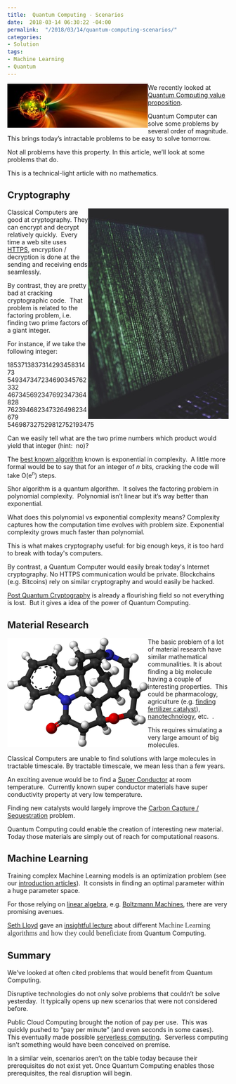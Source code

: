```yaml
---
title:  Quantum Computing - Scenarios
date:  2018-03-14 06:30:22 -04:00
permalink:  "/2018/03/14/quantum-computing-scenarios/"
categories:
- Solution
tags:
- Machine Learning
- Quantum
---
```

<a href="assets/2018/3/quantum-computing-scenarios/tail-2801599_640.jpg"><img style="border:0 currentcolor;float:left;display:inline;background-image:none;" title="tail-2801599_640" src="assets/2018/3/quantum-computing-scenarios/tail-2801599_640_thumb.jpg" alt="tail-2801599_640" width="320" height="100" align="left" border="0" /></a>We recently looked at <a href="https://vincentlauzon.com/2018/03/07/quantum-computing-value-proposition/">Quantum Computing value proposition</a>.

Quantum Computer can solve some problems by several order of magnitude. This brings today’s intractable problems to be easy to solve tomorrow.

Not all problems have this property. In this article, we’ll look at some problems that do.

This is a technical-light article with no mathematics.
<h2>Cryptography</h2>
<a href="assets/2018/3/quantum-computing-scenarios/pexels-photo-193349.jpg"><img style="border:0 currentcolor;float:right;display:inline;background-image:none;" title="binary damage code" src="assets/2018/3/quantum-computing-scenarios/pexels-photo-193349_thumb.jpg" alt="binary damage code" width="320" height="480" align="right" border="0" /></a>

Classical Computers are good at cryptography. They can encrypt and decrypt relatively quickly.  Every time a web site uses <a href="https://en.wikipedia.org/wiki/Transport_Layer_Security">HTTPS</a>, encryption / decryption is done at the sending and receiving ends seamlessly.

By contrast, they are pretty bad at cracking cryptographic code.  That problem is related to the factoring problem, i.e. finding two prime factors of a giant integer.

For instance, if we take the following integer:

185371383731429345831473
549347347234690345762332
467345692347692347364828
762394682347326498234679
546987327529812752193475

Can we easily tell what are the two prime numbers which product would yield that integer (hint:  no)?

The <a href="https://en.wikipedia.org/wiki/General_number_field_sieve">best known algorithm</a> known is exponential in complexity.  A little more formal would be to say that for an integer of <em>n</em> bits, cracking the code will take O(e<sup>n</sup>) steps.

Shor algorithm is a quantum algorithm.  It solves the factoring problem in polynomial complexity.  Polynomial isn’t linear but it’s way better than exponential.

What does this polynomial vs exponential complexity means? Complexity captures how the computation time evolves with problem size. Exponential complexity grows much faster than polynomial.

This is what makes cryptography useful: for big enough keys, it is too hard to break with today's computers.

By contrast, a Quantum Computer would easily break today's Internet cryptography. No HTTPS communication would be private. Blockchains (e.g. Bitcoins) rely on similar cryptography and would easily be hacked.

<a href="https://en.wikipedia.org/wiki/Post-quantum_cryptography">Post Quantum Cryptography</a> is already a flourishing field so not everything is lost.  But it gives a idea of the power of Quantum Computing.
<h2>Material Research</h2>
<a href="assets/2018/3/quantum-computing-scenarios/strychnine1.png"><img style="border:0 currentcolor;float:left;display:inline;background-image:none;" title="Strychnine[1]" src="assets/2018/3/quantum-computing-scenarios/strychnine1_thumb.png" alt="Strychnine[1]" width="320" height="248" align="left" border="0" />
</a>

The basic problem of a lot of material research have similar mathematical communalities. It is about finding a big molecule having a couple of interesting properties.  This could be pharmacology, agriculture (e.g. <a href="https://news.microsoft.com/transform/things-to-come-could-the-cloud-and-quantum-computing-help-feed-the-world/">finding fertilizer catalyst</a>), <a href="https://www.azonano.com/article.aspx?ArticleID=3251">nanotechnology</a>, etc.  .

This requires simulating a very large amount of big molecules.

Classical Computers are unable to find solutions with large molecules in tractable timescale. By tractable timescale, we mean less than a few years.

An exciting avenue would be to find a <a href="https://en.wikipedia.org/wiki/Superconductivity">Super Conductor</a> at room temperature.  Currently known super conductor materials have super conductivity property at very low temperature.

Finding new catalysts would largely improve the <a href="https://en.wikipedia.org/wiki/Carbon_capture_and_storage">Carbon Capture / Sequestration</a> problem.

Quantum Computing could enable the creation of interesting new material.  Today those materials are simply out of reach for computational reasons.
<h2>Machine Learning</h2>
Training complex Machine Learning models is an optimization problem (see our <a href="https://vincentlauzon.com/2015/07/12/machine-learning-an-introduction-part-2/">introduction articles</a>).  It consists in finding an optimal parameter within a huge parameter space.

For those relying on <a href="https://www.youtube.com/watch?v=KtIPAPyaPOg">linear algebra</a>, e.g. <a href="https://www.microsoft.com/en-us/research/video/transforming-machine-learning-optimization-quantum-computing/">Boltzmann Machines</a>, there are very promising avenues.

<a href="https://en.wikipedia.org/wiki/Seth_Lloyd">Seth Lloyd</a> gave an <a href="https://www.youtube.com/watch?v=Lbndu5EIWvI">insightful lecture</a> about different <span style="display:inline !important;float:none;background-color:transparent;color:#333333;cursor:text;font-family:Georgia, 'Times New Roman', 'Bitstream Charter', Times, serif;font-size:16px;font-style:normal;font-variant:normal;font-weight:400;letter-spacing:normal;orphans:2;text-align:left;text-decoration:none;text-indent:0;text-transform:none;white-space:normal;word-spacing:0;">Machine Learning algorithms and how they could beneficiate from </span>Quantum Computing.
<h2>Summary</h2>
We’ve looked at often cited problems that would benefit from Quantum Computing.

Disruptive technologies do not only solve problems that couldn’t be solve yesterday.  It typically opens up new scenarios that were not considered before.

Public Cloud Computing brought the notion of pay per use.  This was quickly pushed to “pay per minute” (and even seconds in some cases).  This eventually made possible <a href="https://vincentlauzon.com/2017/11/27/serverless-compute-with-azure-functions-getting-started/">serverless computing</a>.  Serverless computing isn’t something would have been conceived on premise.

In a similar vein, scenarios aren’t on the table today because their prerequisites do not exist yet. Once Quantum Computing enables those prerequisites, the real disruption will begin.